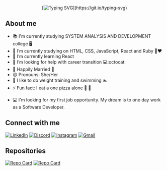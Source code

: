 <div align="center">


[![Typing SVG](https://readme-typing-svg.herokuapp.com?font=Fira+Code&pause=1000&width=450&lines=Hello+World,+I'm+Mariana+Souza;I'm+a+Front-End+Developer.)](https://git.io/typing-svg)
</div>


## About me

- <font style="vertical-align: inherit;"><font style="vertical-align: inherit;">📚</font></font> I'm currently studying SYSTEM ANALYSIS AND DEVELOPMENT college <font style="vertical-align: inherit;"><font style="vertical-align: inherit;">🖥</font></font>
- 🔭 I’m currently studying on HTML, CSS, JavaScript, React and Ruby <font style="vertical-align: inherit;"><font style="vertical-align: inherit;"></font></font>  :gem::hearts:
- 🌱 I’m currently learning React
- 🤔 I’m looking for help with career transition <font style="vertical-align: inherit;"><font style="vertical-align: inherit;">💻</font></font>:octocat:
- <font style="vertical-align: inherit;"><font style="vertical-align: inherit;">💍</font></font> Happily Married <font style="vertical-align: inherit;"><font style="vertical-align: inherit;">💜</font></font>
- 😄 Pronouns: She/Her
- :muscle: I like to do weight training and swimming :swimmer:
- ⚡ Fun fact: I eat a one pizza alone <font style="vertical-align: inherit;"><font style="vertical-align: inherit;">🍕</font></font> <font style="vertical-align: inherit;"><font style="vertical-align: inherit;">🤭</font></font>
* 💻 I'm looking for my first job opportunity. My dream is to one day work as a Software Developer.



## Connect with me
[![LinkedIn](https://img.shields.io/badge/LinkedIn-0077B5?style=for-the-badge&logo=linkedin&logoColor=white)](https://www.linkedin.com/in/mariana-t-souza/)
[![Discord](https://img.shields.io/badge/Discord-7289DA?style=for-the-badge&logo=discord&logoColor=white)](https://discord.com/channels/@mariaosouza/)
[![Instagram](https://img.shields.io/badge/-Instagram-%23E4405F?style=for-the-badge&logo=instagram&logoColor=white)](https://www.instagram.com/marocasdev/)
[![Gmail](https://img.shields.io/badge/Gmail-333333?style=for-the-badge&logo=gmail&logoColor=red)](mailto:mariana.tt.souza@gmail.com)

## Repositories

[![Repo Card](https://github-readme-stats.vercel.app/api/pin/?username=DevMarianaSouza&repo=projeto-js-learning&bg_color=000&border_color=30A3DC&show_icons=true&icon_color=30A3DC&title_color=E94D5F&text_color=FFF)](https://github.com/DevMarianaSouza/projeto-js-learning)
[![Repo Card](https://github-readme-stats.vercel.app/api/pin/?username=DevMarianaSouza&repo=Portfolio&bg_color=000&border_color=30A3DC&show_icons=true&icon_color=30A3DC&title_color=E94D5F&text_color=FFF)](https://github.com/DevMarianaSouza/Portfolio)
